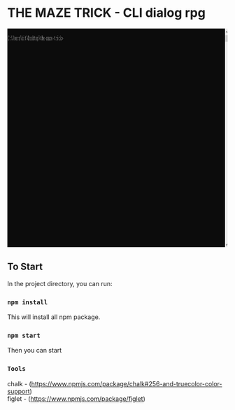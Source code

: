 # THE MAZE TRICK - CLI dialog rpg

<p align="center">
  <img src="/demo.gif" alt="demoGif" height=500 /><br>
</p>

## To Start
In the project directory, you can run:


### `npm install`
This will install all npm package.


### `npm start`
Then you can start 

### `Tools`
chalk - (https://www.npmjs.com/package/chalk#256-and-truecolor-color-support)
<br/>
figlet - (https://www.npmjs.com/package/figlet)
